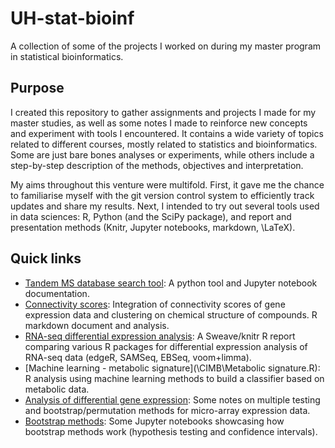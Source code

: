 # UH-stat-bioinf
A collection of some of the projects I worked on during my master program in statistical bioinformatics. 

Purpose
--------
I created this repository to gather assignments and projects I made for my master studies, as well as some notes I made to reinforce new concepts and experiment with tools I encountered. It contains a wide variety of topics related to different courses, mostly related to statistics and bioinformatics. Some are just bare bones analyses or experiments, while others include a step-by-step description of the methods, objectives and interpretation. 

My aims throughout this venture were multifold. First, it gave me the chance to familiarise myself with the git version control system to efficiently track updates and share my results. Next, I intended to try out several tools used in data sciences: R, Python (and the SciPy package), and report and presentation methods (Knitr, Jupyter notebooks, markdown, \LaTeX).

Quick links
-----------

- [Tandem MS database search tool](MS2-database-search/): A python tool and Jupyter notebook documentation.
- [Connectivity scores](connectivity-scores/): Integration of connectivity scores of gene expression data and clustering on chemical structure of compounds. R markdown document and analysis.
- [RNA-seq differential expression analysis](RNA-Seq/): A Sweave/knitr R report comparing various R packages for differential expression analysis of RNA-seq data (edgeR, SAMSeq, EBSeq, voom+limma).
- [Machine learning - metabolic signature](\CIMB\Metabolic signature.R): R analysis using machine learning methods to build a classifier based on metabolic data.
- [Analysis of differential gene expression](CIMB/): Some notes on multiple testing and bootstrap/permutation methods for micro-array expression data.
- [Bootstrap methods](CIM/): Some Jupyter notebooks showcasing how bootstrap methods work (hypothesis testing and confidence intervals).